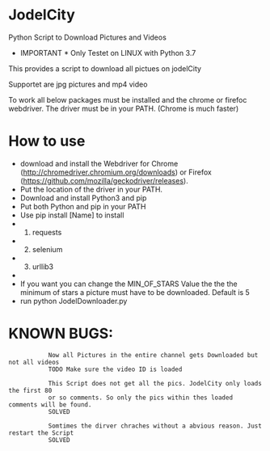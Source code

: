 # JodelCity
Python Script to Download Pictures and Videos

* IMPORTANT *
Only Testet on LINUX with Python 3.7

This provides a script to download all pictues on jodelCity

Supportet are jpg pictures and mp4 video

To work all below packages must be installed and the chrome or firefoc webdriver.
The driver must be in your PATH. (Chrome is much faster)

# How to use
* download and install the Webdriver for Chrome (http://chromedriver.chromium.org/downloads) or Firefox (https://github.com/mozilla/geckodriver/releases).
* Put the location of the driver in your PATH.
* Download and install Python3 and pip
* Put both Python and pip in your PATH
* Use pip install [Name] to install
* 1. requests
* 2. selenium
* 3. urllib3
*
* If you want you can change the MIN_OF_STARS Value the the the minimum of stars a picture must have to be downloaded. Default is 5
* run python JodelDownloader.py


# KNOWN BUGS: 

               Now all Pictures in the entire channel gets Downloaded but not all videos               
               TODO Make sure the video ID is loaded

               This Script does not get all the pics. JodelCity only loads the first 80
               or so comments. So only the pics within thes loaded comments will be found.
               SOLVED

               Somtimes the dirver chraches without a abvious reason. Just restart the Script
               SOLVED
